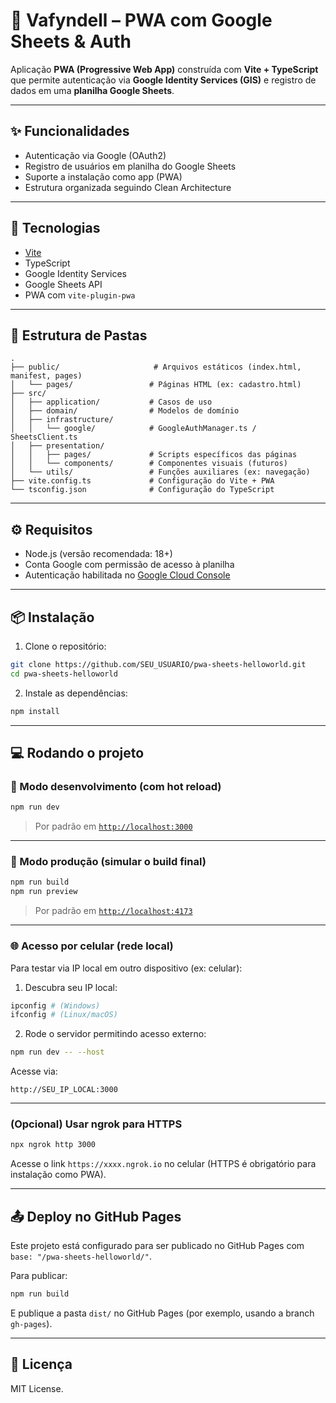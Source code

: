 # 📱 Vafyndell – PWA com Google Sheets & Auth

Aplicação **PWA (Progressive Web App)** construída com **Vite + TypeScript** que permite autenticação via **Google Identity Services (GIS)** e registro de dados em uma **planilha Google Sheets**.

---

## ✨ Funcionalidades

- Autenticação via Google (OAuth2)
- Registro de usuários em planilha do Google Sheets
- Suporte a instalação como app (PWA)
- Estrutura organizada seguindo Clean Architecture

---

## 🚀 Tecnologias

- [Vite](https://vitejs.dev/)
- TypeScript
- Google Identity Services
- Google Sheets API
- PWA com `vite-plugin-pwa`

---

## 🧱 Estrutura de Pastas

```
.
├── public/                     # Arquivos estáticos (index.html, manifest, pages)
│   └── pages/                 # Páginas HTML (ex: cadastro.html)
├── src/
│   ├── application/           # Casos de uso
│   ├── domain/                # Modelos de domínio
│   ├── infrastructure/
│   │   └── google/            # GoogleAuthManager.ts / SheetsClient.ts
│   ├── presentation/
│   │   ├── pages/             # Scripts específicos das páginas
│   │   └── components/        # Componentes visuais (futuros)
│   └── utils/                 # Funções auxiliares (ex: navegação)
├── vite.config.ts             # Configuração do Vite + PWA
└── tsconfig.json              # Configuração do TypeScript
```

---

## ⚙️ Requisitos

- Node.js (versão recomendada: 18+)
- Conta Google com permissão de acesso à planilha
- Autenticação habilitada no [Google Cloud Console](https://console.cloud.google.com/)

---

## 📦 Instalação

1. Clone o repositório:

```bash
git clone https://github.com/SEU_USUARIO/pwa-sheets-helloworld.git
cd pwa-sheets-helloworld
```

2. Instale as dependências:

```bash
npm install
```

---

## 💻 Rodando o projeto

### 🔧 Modo desenvolvimento (com hot reload)

```bash
npm run dev
```

> Por padrão em [`http://localhost:3000`](http://localhost:3000)

---

### 🧪 Modo produção (simular o build final)

```bash
npm run build
npm run preview
```

> Por padrão em [`http://localhost:4173`](http://localhost:4173)

---

### 🌐 Acesso por celular (rede local)

Para testar via IP local em outro dispositivo (ex: celular):

1. Descubra seu IP local:

```bash
ipconfig # (Windows)
ifconfig # (Linux/macOS)
```

2. Rode o servidor permitindo acesso externo:

```bash
npm run dev -- --host
```

Acesse via:

```
http://SEU_IP_LOCAL:3000
```

---

### (Opcional) Usar ngrok para HTTPS

```bash
npx ngrok http 3000
```

Acesse o link `https://xxxx.ngrok.io` no celular (HTTPS é obrigatório para instalação como PWA).

---

## 📤 Deploy no GitHub Pages

Este projeto está configurado para ser publicado no GitHub Pages com `base: "/pwa-sheets-helloworld/"`.

Para publicar:

```bash
npm run build
```

E publique a pasta `dist/` no GitHub Pages (por exemplo, usando a branch `gh-pages`).

---

## 📑 Licença

MIT License.